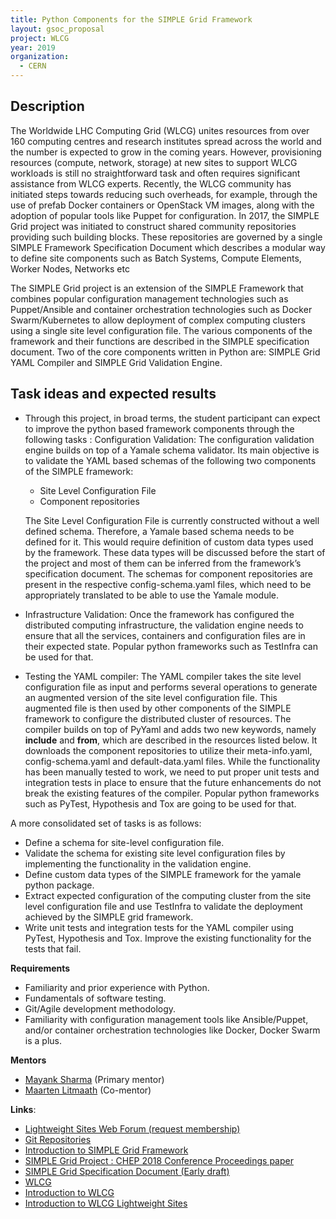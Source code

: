```yaml
---
title: Python Components for the SIMPLE Grid Framework
layout: gsoc_proposal
project: WLCG
year: 2019
organization:
  - CERN
---
```


## Description

The Worldwide LHC Computing Grid (WLCG) unites resources from over 160 computing centres and research institutes spread across the world and the number is expected to grow in the coming years. However, provisioning resources (compute, network, storage) at new sites to support WLCG workloads is still no straightforward task and often requires significant assistance from WLCG experts. Recently, the WLCG community has initiated steps towards reducing such overheads, for example, through the use of prefab Docker containers or OpenStack VM images, along with the adoption of popular tools like Puppet for configuration. In 2017, the SIMPLE Grid project was initiated to construct shared community repositories providing such building blocks. These repositories are governed by a single SIMPLE Framework Specification Document which describes a modular way to define site components such as Batch Systems, Compute Elements, Worker Nodes, Networks etc

The SIMPLE Grid project is an extension of the SIMPLE Framework that combines popular configuration management technologies such as Puppet/Ansible and container orchestration technologies such as Docker Swarm/Kubernetes to allow deployment of complex computing clusters using a single site level configuration file. The various components of the framework and their functions are described in the SIMPLE specification document. Two of the core components written in Python are: SIMPLE Grid YAML Compiler and SIMPLE Grid Validation Engine.   



## Task ideas and expected results

* Through this project, in broad terms, the student participant can expect to improve the python based framework components through the following tasks :
Configuration Validation: The configuration validation engine builds on top of a Yamale schema validator. Its main objective is to validate the YAML based schemas of the following two components of the SIMPLE framework:
    * Site Level Configuration File
    * Component repositories

  The Site Level Configuration File is currently constructed without a well defined schema. Therefore,  a Yamale based schema needs to be defined for it. This would require definition of custom data types used by the framework. These data types will be discussed before the start of the project and most of them can be inferred from the framework’s specification document. The schemas for component repositories are present in the respective config-schema.yaml files, which need to be appropriately translated to be able to use the Yamale module. 

* Infrastructure Validation: Once the framework has configured the distributed computing infrastructure, the validation engine needs to ensure that all the services, containers and configuration files are in their expected state. Popular python frameworks such as TestInfra can be used for that.

* Testing the YAML compiler: The YAML compiler takes the site level configuration file as input and performs several operations to generate an augmented version of the site level configuration file. This augmented file is then used by other components of the SIMPLE framework to configure the distributed cluster of resources. The compiler builds on top of PyYaml and adds two new keywords, namely __include__ and __from__, which are described in the resources listed below. It downloads the component repositories to utilize their meta-info.yaml, config-schema.yaml and default-data.yaml files. While the functionality has been manually tested to work, we need to put proper unit tests and integration tests in place to ensure that the future enhancements do not break the existing features of the compiler. Popular python frameworks such as PyTest, Hypothesis and Tox are going to be used for that.

A more consolidated set of tasks is as follows:
* Define a schema for site-level configuration file.
* Validate the schema for existing site level configuration files by implementing the functionality in the validation engine.
* Define custom data types of the SIMPLE framework for the yamale python package.
* Extract expected configuration of the computing cluster from the site level configuration file and use TestInfra to validate the deployment achieved by the SIMPLE grid framework.
* Write unit tests and integration tests for the YAML compiler using PyTest, Hypothesis and Tox. Improve the existing functionality for the tests that fail. 


**Requirements**

* Familiarity and prior experience with Python.
* Fundamentals of software testing.
* Git/Agile development methodology.
* Familiarity with configuration management tools like Ansible/Puppet, and/or container orchestration technologies like Docker, Docker Swarm is a plus.


**Mentors**
* [Mayank Sharma](mailto:mayank.sharma@cern.ch?subject=GSoC-LWSite) (Primary mentor)
* [Maarten Litmaath](mailto:maarten.litmaath@cern.ch?subject=GSoC-LWSite) (Co-mentor)



**Links**:
* [Lightweight Sites Web Forum (request membership)](https://groups.google.com/forum/#!forum/wlcg-lightweight-sites)
* [Git Repositories](https://github.com/WLCG-Lightweight-Sites)
* [Introduction to SIMPLE Grid Framework](https://speakerdeck.com/maany/the-simple-framework-deploy-complex-clusters-with-ease)
* [SIMPLE Grid Project  : CHEP 2018 Conference Proceedings paper](https://cernbox.cern.ch/index.php/s/OCqVQ55Q3bjzs7x)
* [SIMPLE Grid Specification Document (Early draft)](https://docs.google.com/document/d/1yp_96UXcwNO49cktnHtT61iNmTO0RgrSQukuNYqACpM/edit#heading=h.3etse5r12l7p)
* [WLCG](http://wlcg.web.cern.ch/)
* [Introduction to WLCG](http://litmaath.web.cern.ch/litmaath/grids-intro/WLCG-intro-2019-v3.pdf)
* [Introduction to WLCG Lightweight Sites](https://indico.jinr.ru/contributionDisplay.py?contribId=219&confId=151)

